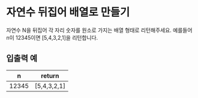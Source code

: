# 자연수 뒤집어 배열로 만들기

자연수 N을 뒤집어 각 자리 숫자를 원소로 가지는 배열 형태로 리턴해주세요. 예를들어 n이 12345이면 [5,4,3,2,1]을 리턴합니다.

## 입출력 예

| n | return |
| :---: | :---: |
| 12345 | [5,4,3,2,1] |